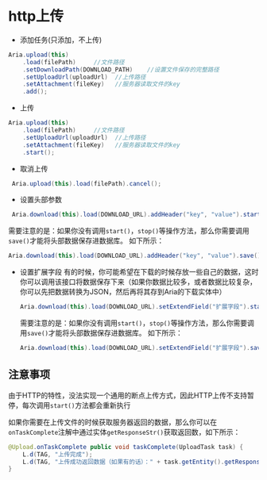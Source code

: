 # http上传
* 添加任务(只添加，不上传)

 ```java
 Aria.upload(this)
     .load(filePath)     //文件路径
     .setDownloadPath(DOWNLOAD_PATH)    //设置文件保存的完整路径
     .setUploadUrl(uploadUrl)  //上传路径
     .setAttachment(fileKey)   //服务器读取文件的key
     .add();
 ```

* 上传

 ```java
 Aria.upload(this)
     .load(filePath)     //文件路径
     .setUploadUrl(uploadUrl)  //上传路径
     .setAttachment(fileKey)   //服务器读取文件的key
     .start();
 ```
* 取消上传

 ```java
  Aria.upload(this).load(filePath).cancel();
 ```

 * 设置头部参数

  ```java
   Aria.download(this).load(DOWNLOAD_URL).addHeader("key", "value").start();
  ```
  需要注意的是：如果你没有调用`start()`，`stop()`等操作方法，那么你需要调用`save()`才能将头部数据保存进数据库。
  如下所示：
  ```java
  Aria.download(this).load(DOWNLOAD_URL).addHeader("key", "value").save();
  ```

* 设置扩展字段
有的时候，你可能希望在下载的时候存放一些自己的数据，这时你可以调用该接口将数据保存下来（如果你数据比较多，或者数据比较复杂，你可以先把数据转换为JSON，然后再将其存到Aria的下载实体中）

  ```java
  Aria.download(this).load(DOWNLOAD_URL).setExtendField("扩展字段").start();
  ```
  需要注意的是：如果你没有调用`start()`，`stop()`等操作方法，那么你需要调用`save()`才能将头部数据保存进数据库。
  如下所示：
  ```java
  Aria.download(this).load(DOWNLOAD_URL).setExtendField("扩展字段").save();
  ```


## 注意事项
由于HTTP的特性，没法实现一个通用的断点上传方式，因此HTTP上传不支持暂停，每次调用`start()`方法都会重新执行

如果你需要在上传文件的时候获取服务器返回的数据，那么你可以在`onTaskComplete`注解中通过实体`getResponseStr()`获取返回数，如下所示：
```java
@Upload.onTaskComplete public void taskComplete(UploadTask task) {
    L.d(TAG, "上传完成");
    L.d(TAG, "上传成功返回数据（如果有的话）：" + task.getEntity().getResponseStr());
}
```